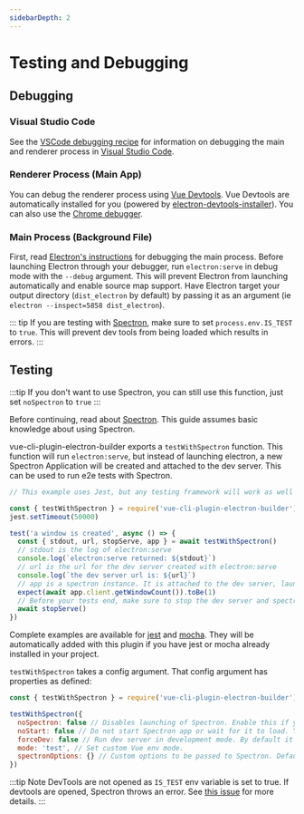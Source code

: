 ```yaml
---
sidebarDepth: 2
---
```


# Testing and Debugging

## Debugging

### Visual Studio Code

See the [VSCode debugging recipe](./recipes.md#debugging-with-vscode) for information on debugging the main and renderer process in [Visual Studio Code](https://code.visualstudio.com/).

### Renderer Process (Main App)

You can debug the renderer process using [Vue Devtools](https://github.com/vuejs/vue-devtools). Vue Devtools are automatically installed for you (powered by [electron-devtools-installer](https://github.com/MarshallOfSound/electron-devtools-installer)). You can also use the [Chrome debugger](https://developers.google.com/web/tools/chrome-devtools/javascript/).

### Main Process (Background File)

First, read [Electron's instructions](https://electronjs.org/docs/tutorial/debugging-main-process) for debugging the main process. Before launching Electron through your debugger, run `electron:serve` in debug mode with the `--debug` argument. This will prevent Electron from launching automatically and enable source map support. Have Electron target your output directory (`dist_electron` by default) by passing it as an argument (ie `electron --inspect=5858 dist_electron`).

::: tip
If you are testing with [Spectron](https://electronjs.org/spectron), make sure to set `process.env.IS_TEST` to `true`. This will prevent dev tools from being loaded which results in errors.
:::

## Testing

:::tip
If you don't want to use Spectron, you can still use this function, just set `noSpectron` to `true`
:::

Before continuing, read about [Spectron](https://github.com/electron/spectron). This guide assumes basic knowledge about using Spectron.

vue-cli-plugin-electron-builder exports a `testWithSpectron` function. This function will run `electron:serve`, but instead of launching electron, a new Spectron Application will be created and attached to the dev server. This can be used to run e2e tests with Spectron.

```javascript
// This example uses Jest, but any testing framework will work as well

const { testWithSpectron } = require('vue-cli-plugin-electron-builder')
jest.setTimeout(50000)

test('a window is created', async () => {
  const { stdout, url, stopServe, app } = await testWithSpectron()
  // stdout is the log of electron:serve
  console.log(`electron:serve returned: ${stdout}`)
  // url is the url for the dev server created with electron:serve
  console.log(`the dev server url is: ${url}`)
  // app is a spectron instance. It is attached to the dev server, launched, and waited for to load.
  expect(await app.client.getWindowCount()).toBe(1)
  // Before your tests end, make sure to stop the dev server and spectron
  await stopServe()
})
```

Complete examples are available for [jest](https://github.com/nklayman/vue-cli-plugin-electron-builder/blob/master/generator/templates/tests-jest/tests/unit/electron.spec.js) and [mocha](https://github.com/nklayman/vue-cli-plugin-electron-builder/blob/master/generator/templates/tests-mocha/tests/unit/electron.spec.js). They will be automatically added with this plugin if you have jest or mocha already installed in your project.

`testWithSpectron` takes a config argument. That config argument has properties as defined:

```javascript
const { testWithSpectron } = require('vue-cli-plugin-electron-builder')

testWithSpectron({
  noSpectron: false // Disables launching of Spectron. Enable this if you want to launch spectron yourself.
  noStart: false // Do not start Spectron app or wait for it to load. You will have to call app.start() and app.client.waitUntilWindowLoaded() before running any tests.
  forceDev: false // Run dev server in development mode. By default it is run in production (serve --mode production).
  mode: 'test', // Set custom Vue env mode.
  spectronOptions: {} // Custom options to be passed to Spectron. Defaults are already set, only use this if you need something customized.
})
```

:::tip Note
DevTools are not opened as `IS_TEST` env variable is set to true. If devtools are opened, Spectron throws an error. See [this issue](https://github.com/electron/spectron/issues/174) for more details.
:::
